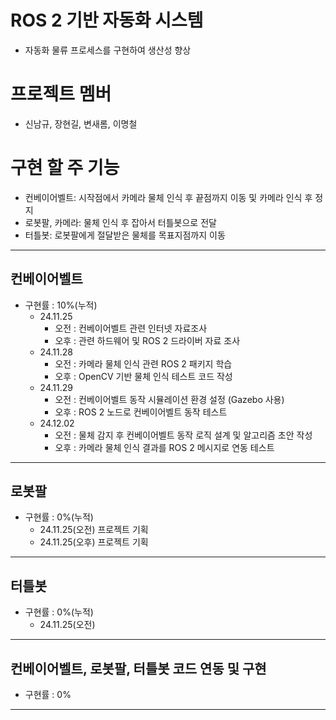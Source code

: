 # ROS 2 기반 자동화 시스템
- 자동화 물류 프로세스를 구현하여 생산성 향상
# 프로젝트 멤버
- 신남규, 장현길, 변새롬, 이명철
# 구현 할 주 기능
- 컨베이어벨트: 시작점에서 카메라 물체 인식 후 끝점까지 이동 및 카메라 인식 후 정지
- 로봇팔, 카메라: 물체 인식 후 잡아서 터틀봇으로 전달
- 터틀봇: 로봇팔에게 절달받은 물체를 목표지점까지 이동
<hr/>

## 컨베이어벨트
- 구현률 : 10%(누적)
  - 24.11.25
    - 오전 : 컨베이어벨트 관련 인터넷 자료조사
    - 오후 : 관련 하드웨어 및 ROS 2 드라이버 자료 조사
  - 24.11.28
    - 오전 : 카메라 물체 인식 관련 ROS 2 패키지 학습
    - 오후 : OpenCV 기반 물체 인식 테스트 코드 작성
  - 24.11.29
    - 오전 : 컨베이어벨트 동작 시뮬레이션 환경 설정 (Gazebo 사용)
    - 오후 : ROS 2 노드로 컨베이어벨트 동작 테스트
  - 24.12.02
    - 오전 : 물체 감지 후 컨베이어벨트 동작 로직 설계 및 알고리즘 초안 작성
    - 오후 : 카메라 물체 인식 결과를 ROS 2 메시지로 연동 테스트

<hr/>

## 로봇팔
- 구현률 : 0%(누적)
  - 24.11.25(오전) 프로젝트 기획
  - 24.11.25(오후) 프로젝트 기획


<hr/> 

## 터틀봇
- 구현률 : 0%(누적)
  - 24.11.25(오전)

  
  
<hr/>

## 컨베이어벨트, 로봇팔, 터틀봇 코드 연동 및 구현
- 구현률 : 0%


<hr/>

